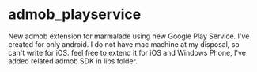 admob_playservice
=================

New admob extension for marmalade using new Google Play Service.
I've created for only android. I do not have mac machine at my disposal, so can't write for iOS.
feel free to extend it for iOS and Windows Phone, I've added related admob SDK in libs folder.
